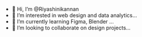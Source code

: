 - 👋 Hi, I’m @Riyashinikannan
- 👀 I’m interested in web design and data analytics...
- 🌱 I’m currently learning Figma, Blender ...
- 💞️ I’m looking to collaborate on design projects...

<!---
Riyashinikannan/Riyashinikannan is a ✨ special ✨ repository because its `README.md` (this file) appears on your GitHub profile.
You can click the Preview link to take a look at your changes.
--->
